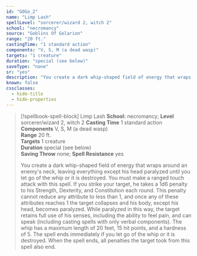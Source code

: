 ```yaml
---
id: "GOGo_2"
name: "Limp Lash"
spellLevel: "sorcerer/wizard 2, witch 2"
school: "necromancy"
source: "Goblins Of Golarion"
range: "20 ft."
castingTime: "1 standard action"
components: "V, S, M (a dead wasp)"
targets: "1 creature"
duration: "special (see below)"
saveType: "none"
sr: "yes"
description: "You create a dark whip-shaped field of energy that wraps around an enemy's neck, leaving everything except his head paralyzed until you let go of the whip or it is destroyed. You must make a ranged touch attack with this spell. If you strike your target, he takes a 1d6 penalty to his Strength, Dexterity, and Constitution each round.  This penalty cannot reduce any attribute to less than 1, and once any of these attributes reaches 1 the target collapses and his body, except his head, becomes paralyzed. While paralyzed in this way, the target retains full use of his senses, including the ability to feel pain, and can speak (including casting spells with only verbal components). The whip has a maximum length of 20 feet, 15 hit points, and a hardness of 5. The spell ends immediately if you let go of the whip or it is destroyed. When the spell ends, all penalties the target took from this spell also end."
known: false
cssclasses:
  - hide-title
  - hide-properties
---
```


> [!spellbook-spell-block] Limp Lash
> **School:** necromancy; **Level** sorcerer/wizard 2, witch 2
> **Casting Time** 1 standard action  
> **Components** V, S, M (a dead wasp)  
> **Range** 20 ft.  
> **Targets** 1 creature  
> **Duration** special (see below)  
> **Saving Throw** none; **Spell Resistance** yes
> 
> You create a dark whip-shaped field of energy that wraps around an enemy's neck, leaving everything except his head paralyzed until you let go of the whip or it is destroyed. You must make a ranged touch attack with this spell. If you strike your target, he takes a 1d6 penalty to his Strength, Dexterity, and Constitution each round.  This penalty cannot reduce any attribute to less than 1, and once any of these attributes reaches 1 the target collapses and his body, except his head, becomes paralyzed. While paralyzed in this way, the target retains full use of his senses, including the ability to feel pain, and can speak (including casting spells with only verbal components). The whip has a maximum length of 20 feet, 15 hit points, and a hardness of 5. The spell ends immediately if you let go of the whip or it is destroyed. When the spell ends, all penalties the target took from this spell also end.
